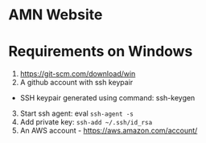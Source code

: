 # AMN Website

# Requirements on Windows
1. https://git-scm.com/download/win
2. A github account with ssh keypair
- SSH keypair generated using command: ssh-keygen
3. Start ssh agent: eval `ssh-agent -s`
4. Add private key: `ssh-add ~/.ssh/id_rsa`
5. An AWS account - https://aws.amazon.com/account/
